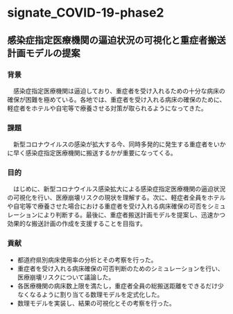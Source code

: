 # signate_COVID-19-phase2
## 感染症指定医療機関の逼迫状況の可視化と重症者搬送計画モデルの提案

### 背景
　感染症指定医療機関は逼迫しており、重症者を受け入れるための十分な病床の確保が困難を極めている。各地では、重症者を受け入れる病床の確保のために、軽症者をホテルや自宅等で療養させる対策が取られるようになってきた。

### 課題
　新型コロナウイルスの感染が拡大する今、同時多発的に発生する重症者をいかに早く感染症指定医療機関に搬送するかが重要になってくる。

### 目的
　はじめに、新型コロナウイルス感染拡大による感染症指定医療機関の逼迫状況の可視化を行い、医療崩壊リスクの現状を理解する。次に、軽症者全員をホテルや自宅等で療養させた場合における重症者を受け入れる病床確保の可否をシミュレーションにより判断する。最後に、重症者搬送計画モデルを提案し、迅速かつ効果的な搬送計画の作成を支援することを目指す。

### 貢献
- 都道府県別病床使用率の分析とその考察を行った。
- 重症者を受け入れる病床確保の可否判断のためのシミュレーションを行い、医療崩壊リスクについて議論した。
- 各医療機関の病床数上限を満たし，重症者全員の総搬送距離をできるだけ少なくなるように割り当てる数理モデルを定式化した。
- 数理モデルを実装し、結果の可視化とその考察を行った。
